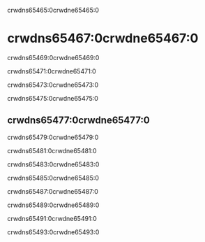 crwdns65465:0crwdne65465:0
# crwdns65467:0crwdne65467:0

crwdns65469:0crwdne65469:0

crwdns65471:0crwdne65471:0

crwdns65473:0crwdne65473:0

crwdns65475:0crwdne65475:0
## crwdns65477:0crwdne65477:0

crwdns65479:0crwdne65479:0

crwdns65481:0crwdne65481:0

crwdns65483:0crwdne65483:0

crwdns65485:0crwdne65485:0

crwdns65487:0crwdne65487:0

crwdns65489:0crwdne65489:0

crwdns65491:0crwdne65491:0

crwdns65493:0crwdne65493:0
